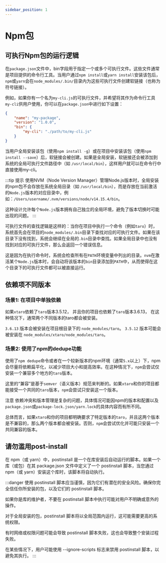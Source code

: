 ```yaml
---
sidebar_position: 1
---
```


# Npm包

## 可执行Npm包的运行逻辑

在`package.json`文件中，bin字段用于指定一个或多个可执行文件。这些文件通常是项目提供的命令行工具。当用户通过`npm install`或`yarn install`安装该包后，`npm`或`yarn`会在`node_modules/.bin/`目录内为这些可执行文件创建软链接（也称为符号链接）。

例如，如果你有一个名为`my-cli.js`的可执行文件，并希望将其作为命令行工具`my-cli`供用户使用，你可以在`package.json`中进行如下设置：

```json title="package.json"
{
    "name": "my-package",
    "version": "1.0.0",
    "bin": {
        "my-cli": "./path/to/my-cli.js"
    }
}
```

当用户全局安装该包（使用`npm install -g`）或在项目中安装该包（使用`npm install --save`）后，软链接会被创建。如果是全局安装，软链接还会被添加到系统的全局可执行文件路径中（如 `/usr/local/bin`），这样用户就可以在命令行中直接使用my-cli。

:::tip 提示
使用NVM（Node Version Manager）管理Node.js版本时，全局安装的npm包不会存放在系统全局目录（如 `/usr/local/bin`），而是存放在当前激活的`Node.js`版本的对应目录中，例如：`/Users/username/.nvm/versions/node/v14.15.4/bin`。

这种设计允许每个`Node.js`版本拥有自己独立的全局环境，避免了版本切换时可能出现的问题。
:::

可执行文件的查找逻辑是这样的：当你在项目中执行一个命令（例如`taro`）时，系统首先会在项目的`node_modules/.bin`目录下查找对应的可执行文件。如果在该目录下没有找到，系统会继续在全局的`.bin`目录中查找。如果全局目录中也没有找到对应的可执行文件，那么会返回一个错误信息。

这是因为在执行命令时，系统会检查所有在`PATH`环境变量中列出的目录。`nvm`在激活某个`Node.js`版本时，会自动将该版本的`bin`目录添加到`PATH`中，从而使得在这个目录下的可执行文件都可以被直接运行。

## 依赖项不同版本

### 场景1: 在项目中单独依赖

如果`xtaro`依赖了`taro`版本3.5.12，
并且你的项目也依赖了`taro`版本3.6.13，
在这种情况下，通常两个不同版本的taro都会被安装。

`3.6.13` 版本会被安装在项目根目录下的 `node_modules/taro`。
`3.5.12` 版本可能会被安装在 `node_modules/xtaro/node_modules/taro`。

### 场景2: 使用了npm的dedupe功能

使用了`npm dedupe`命令或者在一个较新版本的npm环境（通常`5.x`以上）下，npm会尽量将依赖扁平化，以减少项目大小和提高效率。在这种情况下，`npm`会尝试仅安装一个兼容多个地方的`taro`版本。

这里的“兼容”是基于`semver`（语义版本）规范来判断的。如果`xtaro`和你的项目都能接受一个共同的`taro`版本，`npm`会尝试只安装这一个版本。

注意
依赖冲突和版本管理是复杂的问题，具体情况可能因npm的版本和配置以及`package.json`或`package-lock.json/yarn.lock`的具体内容而有所不同。

总体而言，如果`xtaro`和你的项目都明确要求了特定版本的`taro`，并且这两个版本是不兼容的，那么两个版本都会被安装。否则，`npm`会尝试优化并可能只安装一个共同兼容的版本。

## 请勿滥用post-install

在 npm（或 yarn）中，postinstall 是一个在库安装后自动运行的脚本。如果一个库（或包）在其 package.json 文件中定义了一个 postinstall 脚本，当您通过 npm（或 yarn）安装这个库时，该脚本将自动执行。

:::danger
使用 postinstall 脚本应当谨慎，因为它们有潜在的安全风险。确保你完全信任你所安装的包，以及它们的 postinstall 脚本。

如果你是库的维护者，不要在 postinstall 脚本中执行可能对用户不明确或意外的操作。

对于全局安装的包，postinstall 脚本将以全局范围内运行，这可能需要更高的系统权限。

有时网络或权限问题可能会导致 postinstall 脚本失败，这也会导致整个安装过程失败。

在某些情况下，用户可能使用 --ignore-scripts 标志来禁用 postinstall 脚本，以避免其执行。
:::
